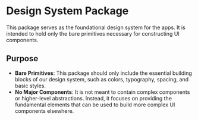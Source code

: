 # Design System Package

This package serves as the foundational design system for the apps. It is intended to hold only the bare primitives necessary for constructing UI components.

## Purpose

- **Bare Primitives**: This package should only include the essential building blocks of our design system, such as colors, typography, spacing, and basic styles.
- **No Major Components**: It is not meant to contain complex components or higher-level abstractions. Instead, it focuses on providing the fundamental elements that can be used to build more complex UI components elsewhere.
